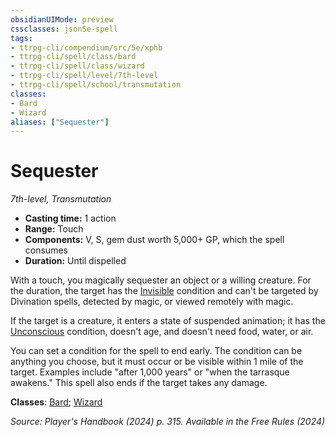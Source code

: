 ```yaml
---
obsidianUIMode: preview
cssclasses: json5e-spell
tags:
- ttrpg-cli/compendium/src/5e/xphb
- ttrpg-cli/spell/class/bard
- ttrpg-cli/spell/class/wizard
- ttrpg-cli/spell/level/7th-level
- ttrpg-cli/spell/school/transmutation
classes:
- Bard
- Wizard
aliases: ["Sequester"]
---
```

# Sequester
*7th-level, Transmutation*  


- **Casting time:** 1 action
- **Range:** Touch
- **Components:** V, S, gem dust worth 5,000+ GP, which the spell consumes
- **Duration:** Until dispelled

With a touch, you magically sequester an object or a willing creature. For the duration, the target has the [Invisible](3-Mechanics/CLI/rules/conditions.md#Invisible) condition and can't be targeted by Divination spells, detected by magic, or viewed remotely with magic.

If the target is a creature, it enters a state of suspended animation; it has the [Unconscious](3-Mechanics/CLI/rules/conditions.md#Unconscious) condition, doesn't age, and doesn't need food, water, or air.

You can set a condition for the spell to end early. The condition can be anything you choose, but it must occur or be visible within 1 mile of the target. Examples include "after 1,000 years" or "when the tarrasque awakens." This spell also ends if the target takes any damage.

**Classes**: [Bard](list-spells-classes-bard); [Wizard](list-spells-classes-wizard)

*Source: Player's Handbook (2024) p. 315. Available in the Free Rules (2024)*